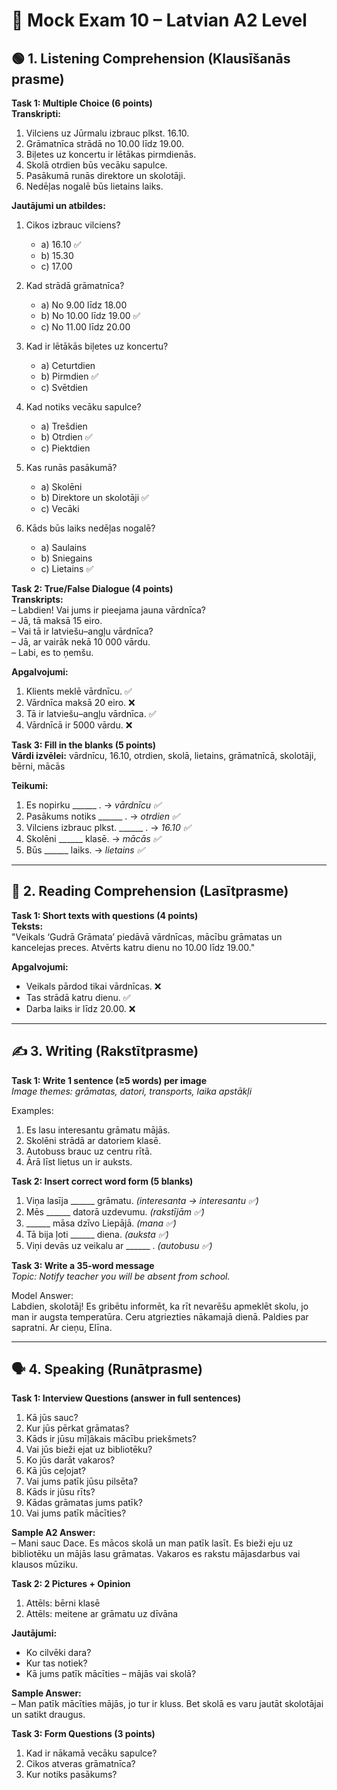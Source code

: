 # 📝 Mock Exam 10 – Latvian A2 Level

## 🟢 1. Listening Comprehension (Klausīšanās prasme)

**Task 1: Multiple Choice (6 points)**  
**Transkripti:**  
1. Vilciens uz Jūrmalu izbrauc plkst. 16.10.  
2. Grāmatnīca strādā no 10.00 līdz 19.00.  
3. Biļetes uz koncertu ir lētākas pirmdienās.  
4. Skolā otrdien būs vecāku sapulce.  
5. Pasākumā runās direktore un skolotāji.  
6. Nedēļas nogalē būs lietains laiks.

**Jautājumi un atbildes:**  
1. Cikos izbrauc vilciens?  
   - a) 16.10 ✅  
   - b) 15.30  
   - c) 17.00  

2. Kad strādā grāmatnīca?  
   - a) No 9.00 līdz 18.00  
   - b) No 10.00 līdz 19.00 ✅  
   - c) No 11.00 līdz 20.00  

3. Kad ir lētākās biļetes uz koncertu?  
   - a) Ceturtdien  
   - b) Pirmdien ✅  
   - c) Svētdien  

4. Kad notiks vecāku sapulce?  
   - a) Trešdien  
   - b) Otrdien ✅  
   - c) Piektdien  

5. Kas runās pasākumā?  
   - a) Skolēni  
   - b) Direktore un skolotāji ✅  
   - c) Vecāki  

6. Kāds būs laiks nedēļas nogalē?  
   - a) Saulains  
   - b) Sniegains  
   - c) Lietains ✅

**Task 2: True/False Dialogue (4 points)**  
**Transkripts:**  
– Labdien! Vai jums ir pieejama jauna vārdnīca?  
– Jā, tā maksā 15 eiro.  
– Vai tā ir latviešu–angļu vārdnīca?  
– Jā, ar vairāk nekā 10 000 vārdu.  
– Labi, es to ņemšu.

**Apgalvojumi:**  
1. Klients meklē vārdnīcu. ✅  
2. Vārdnīca maksā 20 eiro. ❌  
3. Tā ir latviešu–angļu vārdnīca. ✅  
4. Vārdnīcā ir 5000 vārdu. ❌

**Task 3: Fill in the blanks (5 points)**  
**Vārdi izvēlei:** vārdnīcu, 16.10, otrdien, skolā, lietains, grāmatnīcā, skolotāji, bērni, mācās

**Teikumi:**  
1. Es nopirku ______ . → *vārdnīcu ✅*  
2. Pasākums notiks ______ . → *otrdien ✅*  
3. Vilciens izbrauc plkst. ______ . → *16.10 ✅*  
4. Skolēni ______ klasē. → *mācās ✅*  
5. Būs ______ laiks. → *lietains ✅*

---

## 📖 2. Reading Comprehension (Lasītprasme)

**Task 1: Short texts with questions (4 points)**  
**Teksts:**  
"Veikals ‘Gudrā Grāmata’ piedāvā vārdnīcas, mācību grāmatas un kancelejas preces. Atvērts katru dienu no 10.00 līdz 19.00."

**Apgalvojumi:**  
- Veikals pārdod tikai vārdnīcas. ❌  
- Tas strādā katru dienu. ✅  
- Darba laiks ir līdz 20.00. ❌

---

## ✍️ 3. Writing (Rakstītprasme)

**Task 1: Write 1 sentence (≥5 words) per image**  
*Image themes: grāmatas, datori, transports, laika apstākļi*

Examples:  
1. Es lasu interesantu grāmatu mājās.  
2. Skolēni strādā ar datoriem klasē.  
3. Autobuss brauc uz centru rītā.  
4. Ārā līst lietus un ir auksts.

**Task 2: Insert correct word form (5 blanks)**  
1. Viņa lasīja ______ grāmatu. *(interesanta → interesantu ✅)*  
2. Mēs ______ datorā uzdevumu. *(rakstījām ✅)*  
3. ______ māsa dzīvo Liepājā. *(mana ✅)*  
4. Tā bija ļoti ______ diena. *(auksta ✅)*  
5. Viņi devās uz veikalu ar ______ . *(autobusu ✅)*

**Task 3: Write a 35-word message**  
*Topic: Notify teacher you will be absent from school.*

Model Answer:  
Labdien, skolotāj! Es gribētu informēt, ka rīt nevarēšu apmeklēt skolu, jo man ir augsta temperatūra. Ceru atgriezties nākamajā dienā. Paldies par sapratni. Ar cieņu, Elīna.

---

## 🗣 4. Speaking (Runātprasme)

**Task 1: Interview Questions (answer in full sentences)**  
1. Kā jūs sauc?  
2. Kur jūs pērkat grāmatas?  
3. Kāds ir jūsu mīļākais mācību priekšmets?  
4. Vai jūs bieži ejat uz bibliotēku?  
5. Ko jūs darāt vakaros?  
6. Kā jūs ceļojat?  
7. Vai jums patīk jūsu pilsēta?  
8. Kāds ir jūsu rīts?  
9. Kādas grāmatas jums patīk?  
10. Vai jums patīk mācīties?

**Sample A2 Answer:**  
– Mani sauc Dace. Es mācos skolā un man patīk lasīt. Es bieži eju uz bibliotēku un mājās lasu grāmatas. Vakaros es rakstu mājasdarbus vai klausos mūziku.

**Task 2: 2 Pictures + Opinion**  
1. Attēls: bērni klasē  
2. Attēls: meitene ar grāmatu uz dīvāna

**Jautājumi:**  
- Ko cilvēki dara?  
- Kur tas notiek?  
- Kā jums patīk mācīties – mājās vai skolā?

**Sample Answer:**  
– Man patīk mācīties mājās, jo tur ir kluss. Bet skolā es varu jautāt skolotājai un satikt draugus.

**Task 3: Form Questions (3 points)**  
1. Kad ir nākamā vecāku sapulce?  
2. Cikos atveras grāmatnīca?  
3. Kur notiks pasākums?
